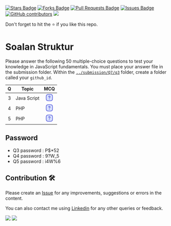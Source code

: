 <a href="https://github.com/drshahizan/learn-php/stargazers"><img src="https://img.shields.io/github/stars/drshahizan/learn-php" alt="Stars Badge"/></a>
<a href="https://github.com/drshahizan/learn-php/network/members"><img src="https://img.shields.io/github/forks/drshahizan/learn-php" alt="Forks Badge"/></a>
<a href="https://github.com/drshahizan/learn-php/pulls"><img src="https://img.shields.io/github/issues-pr/drshahizan/learn-php" alt="Pull Requests Badge"/></a>
<a href="https://github.com/drshahizan/learn-php/issues"><img src="https://img.shields.io/github/issues/drshahizan/learn-php" alt="Issues Badge"/></a>
<a href="https://github.com/drshahizan/learn-php/graphs/contributors"><img alt="GitHub contributors" src="https://img.shields.io/github/contributors/drshahizan/learn-php?color=2b9348"></a>
![](https://visitor-badge.glitch.me/badge?page_id=drshahizan/learn-php)

Don't forget to hit the :star: if you like this repo.

# Soalan Struktur

Please answer the following 50 multiple-choice questions to test your knowledge in JavaScript fundamentals. You must place your answer file in the submission folder. Within the [`../submission/Q7/q3`](../submission/Q1/q3) folder, create a folder called your `github_id`. 

| Q | Topic |  MCQ | 
| :-----: | ----- | :------: |
| 3 | Java Script | <a href="Q3.pdf"><img src="../../../images/question.svg" width="24px" height="24px"></a> |
| 4 | PHP | <a href="Q4.pdf"><img src="../../../images/question.svg" width="24px" height="24px"></a> |
| 5 | PHP | <a href="Q5.pdf"><img src="../../../images/question.svg" width="24px" height="24px"></a> |

## Password
- Q3 password : P$*52
- Q4 password : 9?W_5
- Q5 password : i4W%6

## Contribution 🛠️
Please create an [Issue](https://github.com/drshahizan/learn-php/issues) for any improvements, suggestions or errors in the content.

You can also contact me using [Linkedin](https://www.linkedin.com/in/drshahizan/) for any other queries or feedback.

![](https://komarev.com/ghpvc/?username=drshahizan&label=Views&color=0e75b6&style=flat)
![](https://hit.yhype.me/github/profile?user_id=81284918)


